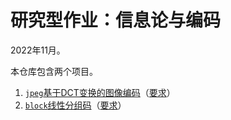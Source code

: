 # 研究型作业：信息论与编码

2022年11月。

本仓库包含两个项目。

1. [`jpeg`基于DCT变换的图像编码](./jpeg/)（[要求](./jpeg.md)）
2. [`block`线性分组码](./block/)（[要求](./block.md)）
